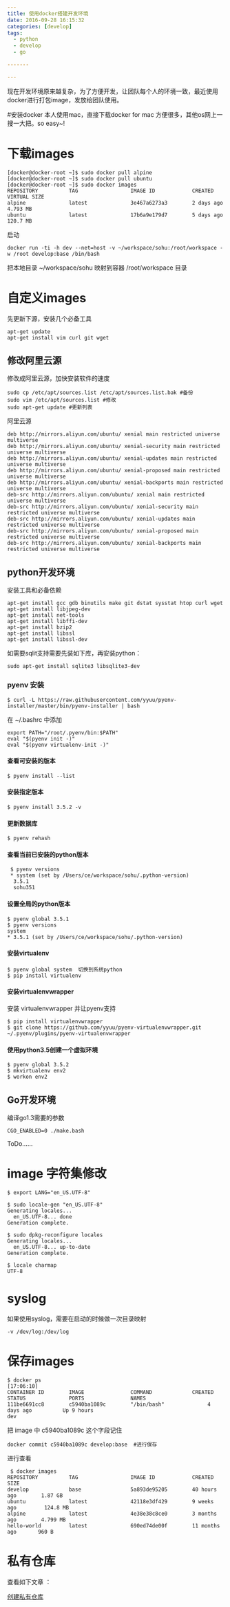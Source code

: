 ```yaml
---
title: 使用docker搭建开发环境
date: 2016-09-28 16:15:32
categories: [develop]
tags: 
  - python
  - develop
  - go

-------

---
```


现在开发环境原来越复杂，为了方便开发，让团队每个人的环境一致，最近使用docker进行打包image，发放给团队使用。

#安装docker
本人使用mac，直接下载docker for mac 方便很多，其他os网上一搜一大把。so easy~!


# 下载images

```
[docker@docker-root ~]$ sudo docker pull alpine
[docker@docker-root ~]$ sudo docker pull ubuntu
[docker@docker-root ~]$ sudo docker images
REPOSITORY          TAG                 IMAGE ID            CREATED             VIRTUAL SIZE
alpine              latest              3e467a6273a3        2 days ago          4.793 MB
ubuntu              latest              17b6a9e179d7        5 days ago          120.7 MB
```

启动

```
docker run -ti -h dev --net=host -v ~/workspace/sohu:/root/workspace -w /root develop:base /bin/bash
```
把本地目录 ~/workspace/sohu 映射到容器 /root/workspace 目录

# 自定义images

先更新下源，安装几个必备工具
```
apt-get update
apt-get install vim curl git wget 
```

## 修改阿里云源

修改成阿里云源，加快安装软件的速度

```
sudo cp /etc/apt/sources.list /etc/apt/sources.list.bak #备份
sudo vim /etc/apt/sources.list #修改
sudo apt-get update #更新列表

```
阿里云源


```
deb http://mirrors.aliyun.com/ubuntu/ xenial main restricted universe multiverse
deb http://mirrors.aliyun.com/ubuntu/ xenial-security main restricted universe multiverse
deb http://mirrors.aliyun.com/ubuntu/ xenial-updates main restricted universe multiverse
deb http://mirrors.aliyun.com/ubuntu/ xenial-proposed main restricted universe multiverse
deb http://mirrors.aliyun.com/ubuntu/ xenial-backports main restricted universe multiverse
deb-src http://mirrors.aliyun.com/ubuntu/ xenial main restricted universe multiverse
deb-src http://mirrors.aliyun.com/ubuntu/ xenial-security main restricted universe multiverse
deb-src http://mirrors.aliyun.com/ubuntu/ xenial-updates main restricted universe multiverse
deb-src http://mirrors.aliyun.com/ubuntu/ xenial-proposed main restricted universe multiverse
deb-src http://mirrors.aliyun.com/ubuntu/ xenial-backports main restricted universe multiverse
```

## python开发环境

安装工具和必备依赖

```
apt-get install gcc gdb binutils make git dstat sysstat htop curl wget
apt-get install libjpeg-dev
apt-get install net-tools
apt-get install libffi-dev
apt-get install bzip2
apt-get install libssl
apt-get install libssl-dev
```

如需要sqlit支持需要先装如下库，再安装python：

```
sudo apt-get install sqlite3 libsqlite3-dev
```

### pyenv 安装

```
$ curl -L https://raw.githubusercontent.com/yyuu/pyenv-installer/master/bin/pyenv-installer | bash
```

在 ~/.bashrc 中添加

```
export PATH="/root/.pyenv/bin:$PATH"
eval "$(pyenv init -)"
eval "$(pyenv virtualenv-init -)"

```

#### 查看可安装的版本

```
$ pyenv install --list
```

#### 安装指定版本

```
$ pyenv install 3.5.2 -v
```

#### 更新数据库

```
$ pyenv rehash
```

#### 查看当前已安装的python版本

```
 $ pyenv versions 
 * system (set by /Users/ce/workspace/sohu/.python-version)
  3.5.1
  sohu351
```

#### 设置全局的python版本

```
$ pyenv global 3.5.1
$ pyenv versions
system
* 3.5.1 (set by /Users/ce/workspace/sohu/.python-version)

```
#### 安装virtualenv

```
$ pyenv global system  切换到系统python
$ pip install virtualenv
```

#### 安装virtualenvwrapper

安装 virtualenvwrapper 并让pyenv支持

```
$ pip install virtualenvwrapper
$ git clone https://github.com/yyuu/pyenv-virtualenvwrapper.git ~/.pyenv/plugins/pyenv-virtualenvwrapper
```


#### 使用python3.5创建一个虚拟环境

```
$ pyenv global 3.5.2
$ mkvirtualenv env2
$ workon env2
```
## Go开发环境

编译go1.3需要的参数

```
CGO_ENABLED=0 ./make.bash
```
ToDo……

# image 字符集修改

```
$ export LANG="en_US.UTF-8"

$ sudo locale-gen "en_US.UTF-8"
Generating locales...
  en_US.UTF-8... done
Generation complete.

$ sudo dpkg-reconfigure locales
Generating locales...
  en_US.UTF-8... up-to-date
Generation complete.

$ locale charmap
UTF-8
```
# syslog 

如果使用syslog，需要在启动的时候做一次目录映射

```
-v /dev/log:/dev/log
```

# 保存images

```
$ docker ps                                                                                                              [17:06:10]
CONTAINER ID        IMAGE               COMMAND             CREATED             STATUS              PORTS               NAMES
111be6691cc8        c5940ba1089c        "/bin/bash"              4 days ago          Up 9 hours                                        dev
```

把 image 中 c5940ba1089c 这个字段记住

```
docker commit c5940ba1089c develop:base  #进行保存
```

进行查看

```
 $ docker images                                                                                                          
REPOSITORY          TAG                 IMAGE ID            CREATED             SIZE
develop             base                5a893de95205        40 hours ago        1.87 GB
ubuntu              latest              42118e3df429        9 weeks ago         124.8 MB
alpine              latest              4e38e38c8ce0        3 months ago        4.799 MB
hello-world         latest              690ed74de00f        11 months ago       960 B
```
# 私有仓库

查看如下文章 ：

[创建私有仓库](https://yeasy.gitbooks.io/docker_practice/content/repository/local_repo.html)

